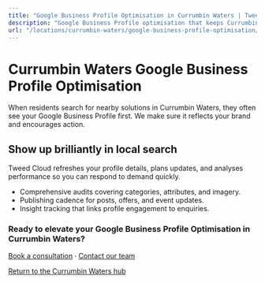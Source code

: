 ```yaml
---
title: "Google Business Profile Optimisation in Currumbin Waters | Tweed Cloud"
description: "Google Business Profile optimisation that keeps Currumbin Waters listings accurate and engaging."
url: "/locations/currumbin-waters/google-business-profile-optimisation/"
---
```


# Currumbin Waters Google Business Profile Optimisation

When residents search for nearby solutions in Currumbin Waters, they often see your Google Business Profile first. We make sure it reflects your brand and encourages action.

## Show up brilliantly in local search

Tweed Cloud refreshes your profile details, plans updates, and analyses performance so you can respond to demand quickly.

- Comprehensive audits covering categories, attributes, and imagery.
- Publishing cadence for posts, offers, and event updates.
- Insight tracking that links profile engagement to enquiries.

### Ready to elevate your Google Business Profile Optimisation in Currumbin Waters?

[Book a consultation](/consultation/) · [Contact our team](/contact/)

[Return to the Currumbin Waters hub](/locations/currumbin-waters/)
